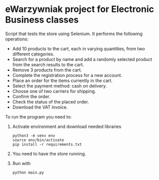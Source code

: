 # eWarzywniak project for Electronic Business classes

Script that tests the store using Selenium. It performs the following operations:
- Add 10 products to the cart, each in varying quantities, from two different categories.
- Search for a product by name and add a randomly selected product from the search results to the cart.
- Remove 3 products from the cart.
- Complete the registration process for a new account.
- Place an order for the items currently in the cart.
- Select the payment method: cash on delivery.
- Choose one of two carriers for shipping.
- Confirm the order.
- Check the status of the placed order.
- Download the VAT invoice.


To run the program you need to:

1. Activate environment and download needed libraries
   
    ```shell
    python3 -m venv env
    source env/bin/activate
    pip install -r requirements.txt
    ```
2. You need to have the store running.
3. Run with

    ```shell
    python main.py
    ```